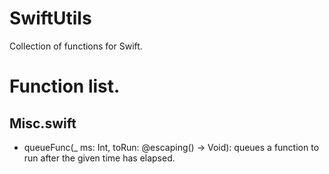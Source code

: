 # SwiftUtils

Collection of functions for Swift.

# Function list.

## Misc.swift

* queueFunc(_ ms: Int, toRun: @escaping() -> Void): queues a function to run after the given time has elapsed.
